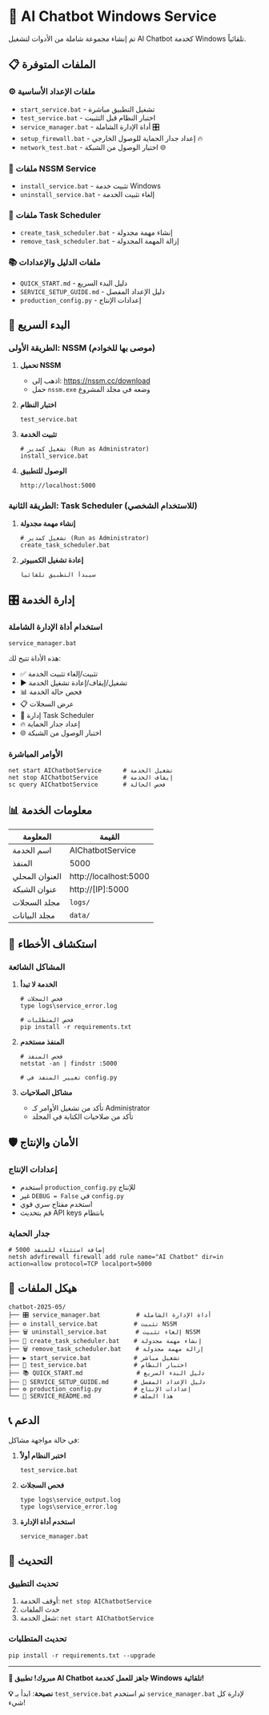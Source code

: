 # 🤖 AI Chatbot Windows Service

تم إنشاء مجموعة شاملة من الأدوات لتشغيل AI Chatbot كخدمة Windows تلقائياً.

## 📋 الملفات المتوفرة

### ⚙️ ملفات الإعداد الأساسية
- `start_service.bat` - تشغيل التطبيق مباشرة
- `test_service.bat` - اختبار النظام قبل التثبيت
- `service_manager.bat` - أداة الإدارة الشاملة 🎛️
- `setup_firewall.bat` - إعداد جدار الحماية للوصول الخارجي 🔥
- `network_test.bat` - اختبار الوصول من الشبكة 🌐

### 🔧 ملفات NSSM Service
- `install_service.bat` - تثبيت خدمة Windows
- `uninstall_service.bat` - إلغاء تثبيت الخدمة

### 📅 ملفات Task Scheduler
- `create_task_scheduler.bat` - إنشاء مهمة مجدولة
- `remove_task_scheduler.bat` - إزالة المهمة المجدولة

### 📚 ملفات الدليل والإعدادات
- `QUICK_START.md` - دليل البدء السريع
- `SERVICE_SETUP_GUIDE.md` - دليل الإعداد المفصل
- `production_config.py` - إعدادات الإنتاج

## 🚀 البدء السريع

### الطريقة الأولى: NSSM (موصى بها للخوادم)

1. **تحميل NSSM**
   - اذهب إلى: https://nssm.cc/download
   - حمل `nssm.exe` وضعه في مجلد المشروع

2. **اختبار النظام**
   ```batch
   test_service.bat
   ```

3. **تثبيت الخدمة**
   ```batch
   # تشغيل كمدير (Run as Administrator)
   install_service.bat
   ```

4. **الوصول للتطبيق**
   ```
   http://localhost:5000
   ```

### الطريقة الثانية: Task Scheduler (للاستخدام الشخصي)

1. **إنشاء مهمة مجدولة**
   ```batch
   # تشغيل كمدير (Run as Administrator)
   create_task_scheduler.bat
   ```

2. **إعادة تشغيل الكمبيوتر**
   ```
   سيبدأ التطبيق تلقائياً
   ```

## 🎛️ إدارة الخدمة

### استخدام أداة الإدارة الشاملة
```batch
service_manager.bat
```

هذه الأداة تتيح لك:
- ✅ تثبيت/إلغاء تثبيت الخدمة
- ▶️ تشغيل/إيقاف/إعادة تشغيل الخدمة
- 📊 فحص حالة الخدمة
- 📋 عرض السجلات
- 📅 إدارة Task Scheduler
- 🔥 إعداد جدار الحماية
- 🌐 اختبار الوصول من الشبكة

### الأوامر المباشرة
```batch
net start AIChatbotService      # تشغيل الخدمة
net stop AIChatbotService       # إيقاف الخدمة
sc query AIChatbotService       # فحص الحالة
```

## 📊 معلومات الخدمة

| المعلومة | القيمة |
|----------|---------|
| اسم الخدمة | AIChatbotService |
| المنفذ | 5000 |
| العنوان المحلي | http://localhost:5000 |
| عنوان الشبكة | http://[IP]:5000 |
| مجلد السجلات | `logs/` |
| مجلد البيانات | `data/` |

## 🔧 استكشاف الأخطاء

### المشاكل الشائعة

1. **الخدمة لا تبدأ**
   ```batch
   # فحص السجلات
   type logs\service_error.log
   
   # فحص المتطلبات
   pip install -r requirements.txt
   ```

2. **المنفذ مستخدم**
   ```batch
   # فحص المنفذ
   netstat -an | findstr :5000
   
   # تغيير المنفذ في config.py
   ```

3. **مشاكل الصلاحيات**
   - تأكد من تشغيل الأوامر كـ Administrator
   - تأكد من صلاحيات الكتابة في المجلد

## 🛡️ الأمان والإنتاج

### إعدادات الإنتاج
- استخدم `production_config.py` للإنتاج
- غير `DEBUG = False` في `config.py`
- استخدم مفتاح سري قوي
- قم بتحديث API keys بانتظام

### جدار الحماية
```batch
# إضافة استثناء للمنفذ 5000
netsh advfirewall firewall add rule name="AI Chatbot" dir=in action=allow protocol=TCP localport=5000
```

## 📁 هيكل الملفات

```
chatbot-2025-05/
├── 🎛️ service_manager.bat          # أداة الإدارة الشاملة
├── ⚙️ install_service.bat          # تثبيت NSSM
├── 🗑️ uninstall_service.bat        # إلغاء تثبيت NSSM
├── 📅 create_task_scheduler.bat    # إنشاء مهمة مجدولة
├── 🗑️ remove_task_scheduler.bat    # إزالة مهمة مجدولة
├── ▶️ start_service.bat            # تشغيل مباشر
├── 🧪 test_service.bat             # اختبار النظام
├── 📚 QUICK_START.md               # دليل البدء السريع
├── 📖 SERVICE_SETUP_GUIDE.md       # دليل الإعداد المفصل
├── ⚙️ production_config.py         # إعدادات الإنتاج
└── 📄 SERVICE_README.md            # هذا الملف
```

## 📞 الدعم

في حالة مواجهة مشاكل:

1. **اختبر النظام أولاً**
   ```batch
   test_service.bat
   ```

2. **فحص السجلات**
   ```batch
   type logs\service_output.log
   type logs\service_error.log
   ```

3. **استخدم أداة الإدارة**
   ```batch
   service_manager.bat
   ```

## 🔄 التحديث

### تحديث التطبيق
1. أوقف الخدمة: `net stop AIChatbotService`
2. حدث الملفات
3. شغل الخدمة: `net start AIChatbotService`

### تحديث المتطلبات
```batch
pip install -r requirements.txt --upgrade
```

---

**🎉 مبروك! تطبيق AI Chatbot جاهز للعمل كخدمة Windows تلقائية!**

**💡 نصيحة**: ابدأ بـ `test_service.bat` ثم استخدم `service_manager.bat` لإدارة كل شيء!